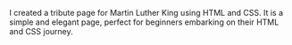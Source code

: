 I created a tribute page for Martin Luther King using HTML and CSS. It is a simple and elegant page, perfect for beginners embarking on their HTML and CSS journey.

